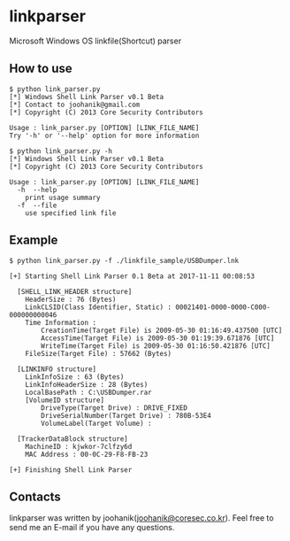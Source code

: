 linkparser
==========
Microsoft Windows OS linkfile(Shortcut) parser


## How to use
	$ python link_parser.py
	[*] Windows Shell Link Parser v0.1 Beta
	[*] Contact to joohanik@gmail.com
	[*] Copyright (C) 2013 Core Security Contributors

	Usage : link_parser.py [OPTION] [LINK_FILE_NAME]
	Try '-h' or '--help' option for more information

	$ python link_parser.py -h
	[*] Windows Shell Link Parser v0.1 Beta
	[*] Copyright (C) 2013 Core Security Contributors

	Usage : link_parser.py [OPTION] [LINK_FILE_NAME]
	  -h  --help
		print usage summary
	  -f  --file
		use specified link file


## Example
	$ python link_parser.py -f ./linkfile_sample/USBDumper.lnk

	[+] Starting Shell Link Parser 0.1 Beta at 2017-11-11 00:08:53

	  [SHELL_LINK_HEADER structure]
		HeaderSize : 76 (Bytes)
		LinkCLSID(Class Identifier, Static) : 00021401-0000-0000-C000-000000000046
		Time Information :
			CreationTime(Target File) is 2009-05-30 01:16:49.437500 [UTC]
			AccessTime(Target File) is 2009-05-30 01:19:39.671876 [UTC]
			WriteTime(Target File) is 2009-05-30 01:16:50.421876 [UTC]
		FileSize(Target File) : 57662 (Bytes)

	  [LINKINFO structure]
		LinkInfoSize : 63 (Bytes)
		LinkInfoHeaderSize : 28 (Bytes)
		LocalBasePath : C:\USBDumper.rar
		[VolumeID structure]
			DriveType(Target Drive) : DRIVE_FIXED
			DriveSerialNumber(Target Drive) : 780B-53E4
			VolumeLabel(Target Volume) :

	  [TrackerDataBlock structure]
		MachineID : kjwkor-7clfzy6d
		MAC Address : 00-0C-29-F8-FB-23

	[+] Finishing Shell Link Parser

## Contacts
linkparser was written by joohanik(joohanik@coresec.co.kr). Feel free to send me an E-mail if you have any questions.
